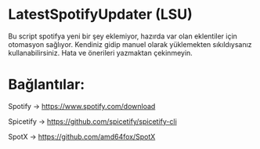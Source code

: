 # LatestSpotifyUpdater (LSU)
Bu script spotifya yeni bir şey eklemiyor, hazırda var olan eklentiler için otomasyon sağlıyor. Kendiniz gidip manuel olarak yüklemekten sıkıldıysanız kullanabilirsiniz.
Hata ve önerileri yazmaktan çekinmeyin.

# Bağlantılar:

Spotify -> https://www.spotify.com/download

Spicetify -> https://github.com/spicetify/spicetify-cli

SpotX -> https://github.com/amd64fox/SpotX
